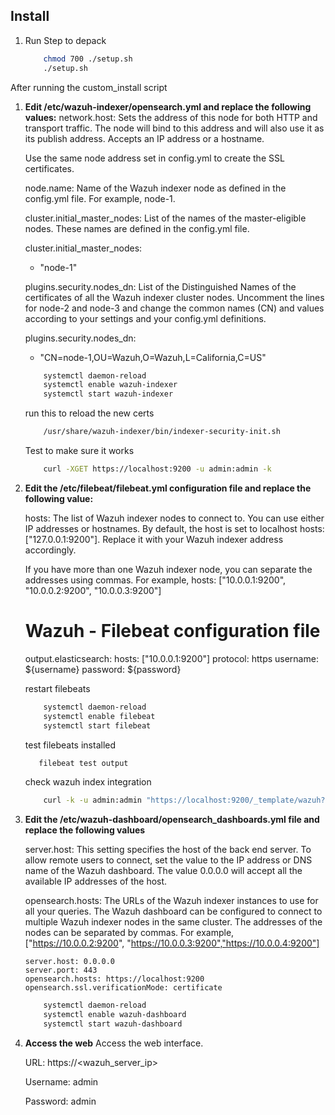 ## Install 

1. Run Step to depack

    ```sh
        chmod 700 ./setup.sh
        ./setup.sh
    ```
    






After running the custom_install script

1. **Edit /etc/wazuh-indexer/opensearch.yml and replace the following values:**
    network.host: Sets the address of this node for both HTTP and transport traffic. The node will bind to this address and will also use it as its publish address. Accepts an IP address or a hostname.

    Use the same node address set in config.yml to create the SSL certificates.

    node.name: Name of the Wazuh indexer node as defined in the config.yml file. For example, node-1.

    cluster.initial_master_nodes: List of the names of the master-eligible nodes. These names are defined in the config.yml file. 


    cluster.initial_master_nodes:
    - "node-1"
    
    plugins.security.nodes_dn: List of the Distinguished Names of the certificates of all the Wazuh indexer cluster nodes. Uncomment the lines for node-2 and node-3 and change the common names (CN) and values according to your settings and your config.yml definitions.


    plugins.security.nodes_dn:
    - "CN=node-1,OU=Wazuh,O=Wazuh,L=California,C=US"

    ```sh
        systemctl daemon-reload
        systemctl enable wazuh-indexer
        systemctl start wazuh-indexer
    ```

    run this to reload the new certs 
    ```sh
        /usr/share/wazuh-indexer/bin/indexer-security-init.sh
    ```

    Test to make sure it works
    ```sh
        curl -XGET https://localhost:9200 -u admin:admin -k
    ```

2. **Edit the /etc/filebeat/filebeat.yml configuration file and replace the following value:**

    hosts: The list of Wazuh indexer nodes to connect to. You can use either IP addresses or hostnames. By default, the host is set to localhost hosts: ["127.0.0.1:9200"]. Replace it with your Wazuh indexer address accordingly.

    If you have more than one Wazuh indexer node, you can separate the addresses using commas. For example, hosts: ["10.0.0.1:9200", "10.0.0.2:9200", "10.0.0.3:9200"]


     # Wazuh - Filebeat configuration file
     output.elasticsearch:
     hosts: ["10.0.0.1:9200"]
     protocol: https
     username: ${username}
     password: ${password}

    restart filebeats
    ```sh
        systemctl daemon-reload
        systemctl enable filebeat
        systemctl start filebeat
    ```

    test filebeats installed
     ```sh
        filebeat test output
     ```

    check wazuh index integration 
    ```sh
        curl -k -u admin:admin "https://localhost:9200/_template/wazuh?pretty&filter_path=wazuh.settings.index.number_of_shards"
    ```
3. **Edit the /etc/wazuh-dashboard/opensearch_dashboards.yml file and replace the following values**

    server.host: This setting specifies the host of the back end server. To allow remote users to connect, set the value to the IP address or DNS name of the Wazuh dashboard. The value 0.0.0.0 will accept all the available IP addresses of the host.

    opensearch.hosts: The URLs of the Wazuh indexer instances to use for all your queries. The Wazuh dashboard can be configured to connect to multiple Wazuh indexer nodes in the same cluster. The addresses of the nodes can be separated by commas. For example, ["https://10.0.0.2:9200", "https://10.0.0.3:9200","https://10.0.0.4:9200"]


       server.host: 0.0.0.0
       server.port: 443
       opensearch.hosts: https://localhost:9200
       opensearch.ssl.verificationMode: certificate

    ```sh
        systemctl daemon-reload
        systemctl enable wazuh-dashboard
        systemctl start wazuh-dashboard
    ```

4. **Access the web**
    Access the web interface.

    URL: https://<wazuh_server_ip>

    Username: admin

    Password: admin
